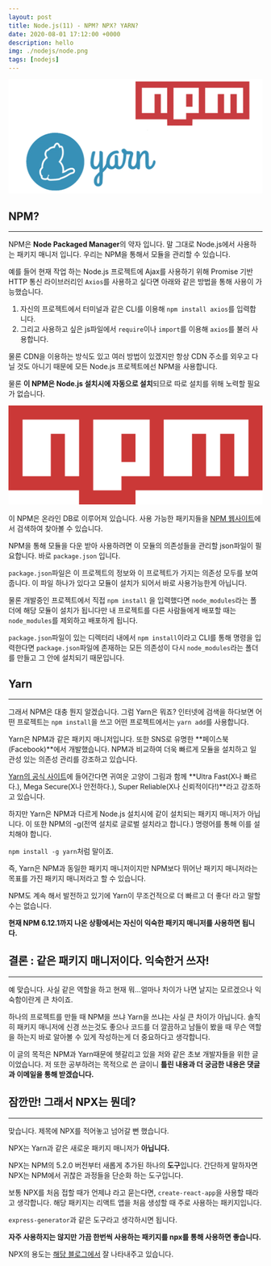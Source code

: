 ```yaml
---
layout: post
title: Node.js(11) - NPM? NPX? YARN?
date: 2020-08-01 17:12:00 +0000
description: hello
img: ./nodejs/node.png
tags: [nodejs]
---
```


<center><img src="/assets/img/nodejs/2020-08-01-Node.js-공부(11)/1.png"></center>

## NPM?

---

NPM은 **Node Packaged Manager**의 약자 입니다. 말 그대로 Node.js에서 사용하는 패키지 매니저 입니다. 우리는 NPM을 통해서 모듈을 관리할 수 있습니다.

예를 들어 현재 작업 하는 Node.js 프로젝트에 Ajax를 사용하기 위해 Promise 기반 HTTP 통신 라이브러리인 `Axios`를 사용하고 싶다면 아래와 같은 방법을 통해 사용이 가능했습니다.

1. 자신의 프로젝트에서 터미널과 같은 CLI를 이용해 `npm install axios`를 입력합니다.
2. 그리고 사용하고 싶은 js파일에서 `require`이나 `import`를 이용해 `axios`를 불러 사용합니다.

물론 CDN을 이용하는 방식도 있고 여러 방법이 있겠지만 항상 CDN 주소를 외우고 다닐 것도 아니기 때문에 모든 Node.js 프로젝트에선 NPM을 사용합니다.

물론 **이 NPM은 Node.js 설치시에 자동으로 설치**되므로 따로 설치를 위해 노력할 필요가 없습니다.

<center><img src="/assets/img/nodejs/2020-08-01-Node.js-공부(11)/2.png"></center>

이 NPM은 온라인 DB로 이루어져 있습니다. 사용 가능한 패키지들을 [NPM 웹사이트](https://www.npmjs.com/)에서 검색하여 찾아볼 수 있습니다.

NPM을 통해 모듈을 다운 받아 사용하려면 이 모듈의 의존성들을 관리할 json파일이 필요합니다. 바로 `package.json` 입니다.

`package.json`파일은 이 프로젝트의 정보와 이 프로젝트가 가지는 의존성 모두를 보여줍니다. 이 파일 하나가 있다고 모듈이 설치가 되어서 바로 사용가능한게 아닙니다.

물론 개발중인 프로젝트에서 직접 `npm install` 을 입력했다면 `node_modules`라는 폴더에 해당 모듈이 설치가 됩니다만 내 프로젝트를 다른 사람들에게 배포할 때는 `node_modules`를 제외하고 배포하게 됩니다.

`package.json`파일이 있는 디렉터리 내에서 `npm install`이라고 CLI를 통해 명령을 입력한다면 `package.json`파일에 존재하는 모든 의존성이 다시 `node_modules`라는 폴더를 만들고 그 안에 설치되기 때문입니다.

<center>
<ins class="kakao_ad_area" style="display:none; margin-top: 15px;" 
 data-ad-unit    = "DAN-1iykkck0nlqnp" 
 data-ad-width   = "250" 
 data-ad-height  = "250"></ins> 
<script type="text/javascript" src="//t1.daumcdn.net/kas/static/ba.min.js" async></script>
</center>

## Yarn

---

그래서 NPM은 대충 뭔지 알겠습니다. 그럼 Yarn은 뭐죠? 인터넷에 검색을 하다보면 어떤 프로젝트는 `npm install`을 쓰고 어떤 프로젝트에서는 `yarn add`를 사용합니다.

Yarn은 NPM과 같은 패키지 매니저입니다. 또한 SNS로 유명한 **페이스북(Facebook)**에서 개발했습니다. NPM과 비교하여 더욱 빠르게 모듈을 설치하고 일관성 있는 의존성 관리를 강조하고 있습니다.

[Yarn의 공식 사이트](https://classic.yarnpkg.com/en/)에 들어간다면 귀여운 고양이 그림과 함께 **Ultra Fast(X나 빠르다.), Mega Secure(X나 안전하다.), Super Reliable(X나 신뢰적이다!)**라고 강조하고 있습니다.

하지만 Yarn은 NPM과 다르게 Node.js 설치시에 같이 설치되는 패키지 매니저가 아닙니다. 이 또한 NPM의 -g(전역 설치로 글로벌 설치라고 합니다.) 명령어를 통해 이를 설치해야 합니다.

`npm install -g yarn`처럼 말이죠.

즉, Yarn은 NPM과 동일한 패키지 매니저이지만 NPM보다 뛰어난 패키지 매니저라는 목표를 가진 패키지 매니저라고 할 수 있습니다.

NPM도 계속 해서 발전하고 있기에 Yarn이 무조건적으로 더 빠르고 더 좋다! 라고 말할 수는 없습니다.

**현재 NPM 6.12.1까지 나온 상황에서는 자신이 익숙한 패키지 매니저를 사용하면 됩니다.**

## 결론 : 같은 패키지 매니저이다. 익숙한거 쓰자!

---

예 맞습니다. 사실 같은 역할을 하고 현재 뭐...얼마나 차이가 나면 날지는 모르겠으나 익숙함이란게 큰 차이죠.

하나의 프로젝트를 만들 때 NPM을 쓰냐 Yarn을 쓰냐는 사실 큰 차이가 아닙니다. 솔직히 패키지 매니저에 신경 쓰는것도 좋으나 코드를 더 깔끔하고 남들이 봤을 때 무슨 역할을 하는지 바로 알아볼 수 있게 작성하는게 더 중요하다고 생각합니다.

이 글의 목적은 NPM과 Yarn때문에 헷갈리고 있을 저와 같은 초보 개발자들을 위한 글이었습니다. 저 또한 공부하려는 목적으로 쓴 글이니 **틀린 내용과 더 궁금한 내용은 댓글과 이메일을 통해 받겠습니다.**

## 잠깐만! 그래서 NPX는 뭔데?

---

맞습니다. 제목에 NPX를 적어놓고 넘어갈 뻔 했습니다.

NPX는 Yarn과 같은 새로운 패키지 매니저가 **아닙니다.**

NPX는 NPM의 5.2.0 버전부터 새롭게 추가된 하나의 **도구**입니다. 간단하게 말하자면 NPX는 NPM에서 귀찮은 과정들을 단순화 하는 도구입니다.

보통 NPX를 처음 접할 때가 언제냐 라고 묻는다면, `create-react-app`을 사용할 때라고 생각합니다. 해당 패키지는 리액트 앱을 처음 생성할 때 주로 사용하는 패키지입니다.

`express-generator`과 같은 도구라고 생각하시면 됩니다.

**자주 사용하지는 않지만 가끔 한번씩 사용하는 패키지를 npx를 통해 사용하면 좋습니다.**

NPX의 용도는 [해당 블로그에서](https://geonlee.tistory.com/32) 잘 나타내주고 있습니다.
